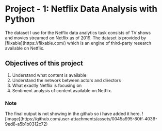 # Project - 1: Netflix Data Analysis with Python

<p>The dataset I use for the Netflix data analytics task consists of TV shows and movies streamed on Netflix as of 2019.
  The dataset is provided by [flixable](https://flixable.com/) which is an engine of third-party research available on Netflix.</p>

## Objectives of this project
<ol>
  <li>Understand what content is available</li>
  <li>Understand the network between actors and directors</li>
  <li>What exactly Netflix is focusing on</li>
  <li>Sentiment analysis of content available on Netflix.</li>
</ol>

### Note
<p>The final output is not showing in the github so i have added it here. ![image](https://github.com/user-attachments/assets/0045a995-80ff-4036-9ed8-a5b1b0312c72)
</p>
